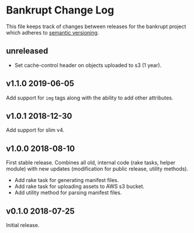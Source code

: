 # Bankrupt Change Log

This file keeps track of changes between releases for the bankrupt project
which adheres to [semantic versioning](https://semver.org).

## unreleased

* Set cache-control header on objects uploaded to s3 (1 year).

## v1.1.0 2019-06-05

Add support for `img` tags along with the ability to add other attributes.

## v1.0.1 2018-12-30

Add support for slim v4.

## v1.0.0 2018-08-10

First stable release. Combines all old, internal code (rake tasks, helper
module) with new updates (modification for public release, utility methods).

* Add rake task for generating manifest files.
* Add rake task for uploading assets to AWS s3 bucket.
* Add utility method for parsing manifest files.

## v0.1.0 2018-07-25

Initial release.
